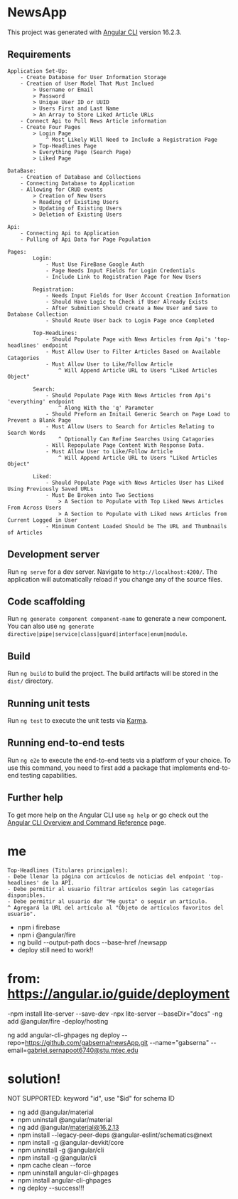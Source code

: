 # NewsApp

This project was generated with [Angular CLI](https://github.com/angular/angular-cli) version 16.2.3.

## Requirements

```
Application Set-Up: 
    - Create Database for User Information Storage
    - Creation of User Model That Must Inclued
        > Username or Email
        > Password
        > Unique User ID or UUID
        > Users First and Last Name
        > An Array to Store Liked Article URLs
    - Connect Api to Pull News Article information
    - Create Four Pages 
        > Login Page
            ^ Most Likely Will Need to Include a Registration Page
        > Top-Headlines Page
        > Everything Page (Search Page)
        > Liked Page

DataBase: 
    - Creation of Database and Collections
    - Connecting Database to Application
    - Allowing for CRUD events
        > Creation of New Users
        > Reading of Existing Users
        > Updating of Existing Users
        > Deletion of Existing Users 

Api:
    - Connecting Api to Application 
    - Pulling of Api Data for Page Population 

Pages:
        Login:
            - Must Use FireBase Google Auth
            - Page Needs Input Fields for Login Credentials
            - Include Link to Registration Page for New Users

        Registration: 
            - Needs Input Fields for User Account Creation Information 
            - Should Have Logic to Check if User Already Exists
            - After Submition Should Create a New User and Save to Database Collection
            - Should Route User back to Login Page once Completed
        
        Top-HeadLines: 
            - Should Populate Page with News Articles from Api's 'top-headlines' endpoint
            - Must Allow User to Filter Articles Based on Available Catagories 
            - Must Allow User to Like/Follow Article
                ^ Will Append Article URL to Users "Liked Articles Object"

        Search:
            - Should Populate Page With News Articles from Api's 'everything' endpoint
                ^ Along With the 'q' Parameter
            - Should Preform an Initail Generic Search on Page Load to Prevent a Blank Page
            - Must Allow Users to Search for Articles Relating to Search Words
                ^ Optionally Can Refine Searches Using Catagories
            - Will Repopulate Page Content With Response Data.
            - Must Allow User to Like/Follow Article
                ^ Will Append Article URL to Users "Liked Articles Object"
        
        Liked: 
            - Should Populate Page with News Articles User has Liked Using Previously Saved URLs
            - Must Be Broken into Two Sections
                > A Section to Populate with Top Liked News Articles From Across Users
                > A Section to Populate with Liked news Articles from Current Logged in User
            - Minimum Content Loaded Should be The URL and Thumbnails of Articles
```


## Development server

Run `ng serve` for a dev server. Navigate to `http://localhost:4200/`. The application will automatically reload if you change any of the source files.

## Code scaffolding

Run `ng generate component component-name` to generate a new component. You can also use `ng generate directive|pipe|service|class|guard|interface|enum|module`.

## Build

Run `ng build` to build the project. The build artifacts will be stored in the `dist/` directory.

## Running unit tests

Run `ng test` to execute the unit tests via [Karma](https://karma-runner.github.io).

## Running end-to-end tests

Run `ng e2e` to execute the end-to-end tests via a platform of your choice. To use this command, you need to first add a package that implements end-to-end testing capabilities.

## Further help

To get more help on the Angular CLI use `ng help` or go check out the [Angular CLI Overview and Command Reference](https://angular.io/cli) page.







# me
```
Top-Headlines (Titulares principales):
- Debe llenar la página con artículos de noticias del endpoint 'top-headlines' de la API.
- Debe permitir al usuario filtrar artículos según las categorías disponibles.
- Debe permitir al usuario dar "Me gusta" o seguir un artículo.
^ Agregará la URL del artículo al "Objeto de artículos favoritos del usuario".
```


- npm i firebase
- npm i @angular/fire
- ng build --output-path docs --base-href /newsapp
- deploy still need to work!!

# from: https://angular.io/guide/deployment

-npm install lite-server --save-dev
-npx lite-server --baseDir="docs"
-ng add @angular/fire
 -deploy/hosting



ng add angular-cli-ghpages
ng deploy --repo=https://github.com/gabserna/newsApp.git --name="gabserna" --email=gabriel.sernapoot6740@stu.mtec.edu

# solution!

NOT SUPPORTED: keyword "id", use "$id" for schema ID

- ng add @angular/material
- npm uninstall @angular/material
- ng add @angular/material@16.2.13
- npm install --legacy-peer-deps @angular-eslint/schematics@next
- npm install -g @angular-devkit/core
- npm uninstall -g @angular/cli
- npm install -g @angular/cli
- npm cache clean --force
- npm uninstall angular-cli-ghpages
- npm install angular-cli-ghpages
- ng deploy
--success!!!